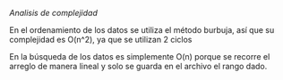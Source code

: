 *Analisis de complejidad*

En el ordenamiento de los datos se utiliza el método burbuja, así que su complejidad es O(n^2), ya que se utilizan 2 ciclos 

En la búsqueda de los datos es simplemente O(n) porque se recorre el arreglo de manera lineal y solo se guarda en el archivo el rango dado.
